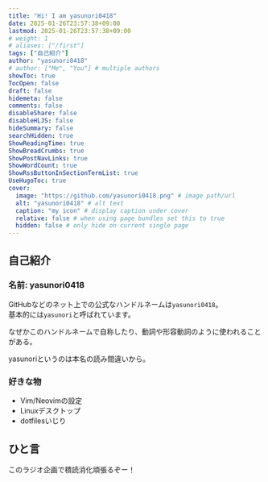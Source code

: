```yaml
---
title: "Hi! I am yasunori0418"
date: 2025-01-26T23:57:38+09:00
lastmod: 2025-01-26T23:57:38+09:00
# weight: 1
# aliases: ["/first"]
tags: ["自己紹介"]
author: "yasunori0418"
# author: ["Me", "You"] # multiple authors
showToc: true
TocOpen: false
draft: false
hidemeta: false
comments: false
disableShare: false
disableHLJS: false
hideSummary: false
searchHidden: true
ShowReadingTime: true
ShowBreadCrumbs: true
ShowPostNavLinks: true
ShowWordCount: true
ShowRssButtonInSectionTermList: true
UseHugoToc: true
cover:
  image: "https://github.com/yasunori0418.png" # image path/url
  alt: "yasunori0418" # alt text
  caption: "my icon" # display caption under cover
  relative: false # when using page bundles set this to true
  hidden: false # only hide on current single page
---
```


## 自己紹介

### 名前: yasunori0418

GitHubなどのネット上での公式なハンドルネームは`yasunori0418`。\
基本的には`yasunori`と呼ばれています。

なぜかこのハンドルネームで自称したり、動詞や形容動詞のように使われることがある。

yasunoriというのは本名の読み間違いから。

### 好きな物

- Vim/Neovimの設定
- Linuxデスクトップ
- dotfilesいじり

## ひと言

このラジオ企画で積読消化頑張るぞー！

